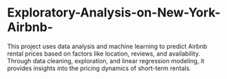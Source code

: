 # Exploratory-Analysis-on-New-York-Airbnb-
This project uses data analysis and machine learning to predict Airbnb rental prices based on factors like location, reviews, and availability. Through data cleaning, exploration, and linear regression modeling, it provides insights into the pricing dynamics of short-term rentals.
